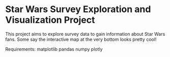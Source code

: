 # Star Wars Survey Exploration and Visualization Project

This project aims to explore survey data to gain information about Star Wars fans. Some say the interactive map at the very bottom looks pretty cool!

Requirements:
matplotlib
pandas
numpy
plotly
